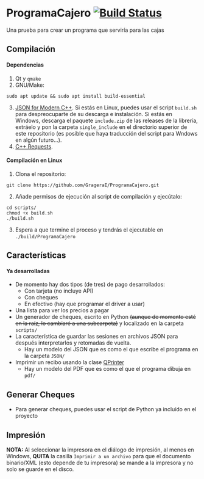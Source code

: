 # ProgramaCajero [![Build Status](https://travis-ci.com/GrageraE/ProgramaCajero.svg?branch=master)](https://travis-ci.com/GrageraE/ProgramaCajero)
Una prueba para crear un programa que serviría para las cajas
## Compilación
#### Dependencias 
1. Qt y `qmake`
2. GNU/Make:
```
sudo apt update && sudo apt install build-essential
```
3. [JSON for Modern C++](https://github.com/nlohmann/json). Si estás en Linux, puedes usar el script `build.sh` para despreocuparte de su descarga e instalación. Si estás en Windows, descarga el paquete `include.zip` de las releases de la librería, extráelo y pon la carpeta `single_include` en el directorio superior de este repositorio (es posible que haya traducción del script para Wndows en algún futuro...).
4. [C++ Requests](https://github.com/whoshuu/cpr).
#### Compilación en Linux
1. Clona el repositorio: 
```
git clone https://github.com/GrageraE/ProgramaCajero.git
```
2. Añade permisos de ejecución al script de compilación y ejecútalo:
```
cd scripts/
chmod +x build.sh
./build.sh
```
3. Espera a que termine el proceso y tendrás el ejecutable en `./build/ProgramaCajero`
## Características
#### Ya desarrolladas
- De momento hay dos tipos (de tres) de pago desarrollados:
  - Con tarjeta (no incluye API)
  - Con cheques
  - En efectivo (hay que programar el driver a usar)
- Una lista para ver los precios a pagar
- Un generador de cheques, escrito en Python ~~(aunque de momento esté en la raíz, lo cambiaré a una subcarpeta)~~ y localizado en la carpeta `scripts/`
- La característica de guardar las sesiones en archivos JSON para después interpretarlos y retomadas de vuelta.
  - Hay un modelo del JSON que es como el que escribe el programa en la carpeta `JSON/`
- Imprimir un recibo usando la clase [QPrinter](https://doc.qt.io/qt-5/qprinter.html) 
  - Hay un modelo del PDF que es como el que el programa dibuja en `pdf/`
## Generar Cheques
* Para generar cheques, puedes usar el script de Python ya incluído en el proyecto
## Impresión
**NOTA:** Al seleccionar la impresora en el diálogo de impresión, al menos en Windows, **QUITA** la casilla `Imprimir a un archivo` para que el documento binario/XML (esto depende de tu impresora) se mande a la impresora y no solo se guarde en el disco.
